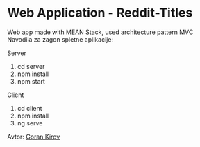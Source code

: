 # Web Application - Reddit-Titles

Web app made with MEAN Stack, used architecture pattern MVC  
Navodila za zagon spletne aplikacije:  

Server
1. cd server
2. npm install
3. npm start

Client
1. cd client
2. npm install
3. ng serve

Avtor: [Goran Kirov](https://github.com/MrxSeeker)
